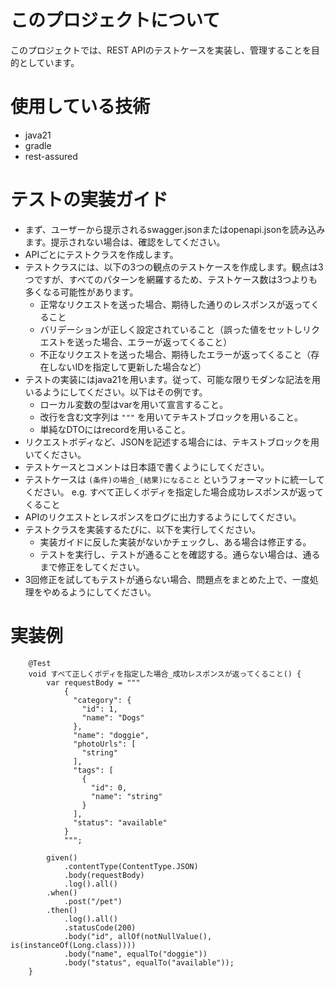 # このプロジェクトについて

このプロジェクトでは、REST APIのテストケースを実装し、管理することを目的としています。

# 使用している技術

- java21
- gradle
- rest-assured

# テストの実装ガイド

- まず、ユーザーから提示されるswagger.jsonまたはopenapi.jsonを読み込みます。提示されない場合は、確認をしてください。
- APIごとにテストクラスを作成します。
- テストクラスには、以下の3つの観点のテストケースを作成します。観点は3つですが、すべてのパターンを網羅するため、テストケース数は3つよりも多くなる可能性があります。
  - 正常なリクエストを送った場合、期待した通りのレスポンスが返ってくること
  - バリデーションが正しく設定されていること（誤った値をセットしリクエストを送った場合、エラーが返ってくること）
  - 不正なリクエストを送った場合、期待したエラーが返ってくること（存在しないIDを指定して更新した場合など）
- テストの実装にはjava21を用います。従って、可能な限りモダンな記法を用いるようにしてください。以下はその例です。
  - ローカル変数の型はvarを用いて宣言すること。
  - 改行を含む文字列は `"""` を用いてテキストブロックを用いること。
  - 単純なDTOにはrecordを用いること。
- リクエストボディなど、JSONを記述する場合には、テキストブロックを用いてください。
- テストケースとコメントは日本語で書くようにしてください。
- テストケースは `(条件)の場合_(結果)になること` というフォーマットに統一してください。 e.g. すべて正しくボディを指定した場合成功レスポンスが返ってくること
- APIのリクエストとレスポンスをログに出力するようにしてください。
- テストクラスを実装するたびに、以下を実行してください。
  - 実装ガイドに反した実装がないかチェックし、ある場合は修正する。
  - テストを実行し、テストが通ることを確認する。通らない場合は、通るまで修正をしてください。
- 3回修正を試してもテストが通らない場合、問題点をまとめた上で、一度処理をやめるようにしてください。


# 実装例

```
    @Test
    void すべて正しくボディを指定した場合_成功レスポンスが返ってくること() {
        var requestBody = """
            {
              "category": {
                "id": 1,
                "name": "Dogs"
              },
              "name": "doggie",
              "photoUrls": [
                "string"
              ],
              "tags": [
                {
                  "id": 0,
                  "name": "string"
                }
              ],
              "status": "available"
            }
            """;

        given()
            .contentType(ContentType.JSON)
            .body(requestBody)
            .log().all()
        .when()
            .post("/pet")
        .then()
            .log().all()
            .statusCode(200)
            .body("id", allOf(notNullValue(), is(instanceOf(Long.class))))
            .body("name", equalTo("doggie"))
            .body("status", equalTo("available"));
    }
```